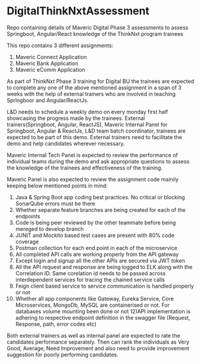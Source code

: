 # DigitalThinkNxtAssessment
Repo containing details of  Maveric Digital Phase 3 assessments to assess Springboot, Angular/React 
knowledge of the ThinkNxt program trainees

This repo contains 3 different assignments:
1) Maveric Connect Application
2) Maveric Bank Application
3) Maveric eComm Application

As part of ThinkNxt Phase 3 training for Digital BU the trainees are expected to complete any one of the above mentioned assignment in a span of 3 weeks 
with the help of external trainers who are involved in teaching Springboor and Angular/ReactJs. 

L&D needs to schedule a weekly demo on every monday first half showcasing the progress made by the trainees. 
External trainers(Springboot, Angular, ReactJS),  Maveric Internal Panel for Springboot, Angular & ReactJs, L&D team batch coordinator, trainees are
expected to be part of this demo. External trainers need to facilitate the demo and help candidates wherever necessary.

Maveric Internal Tech Panel is expected to review the performance of individual teams during the demo and ask appropriate questions to 
assess the knowledge of the trainees and effectiveness of the training.

Maveric Panel is also expected to review the assignment code mainily keeping below mentioned points in mind:

1) Java & Spring Boot app coding best practices. No critical or blocking SonarQube errors must be there
2) Whether separate feature branches are being created for each of the endpoints
3) Code is being peer reviewed by the other teammate before being mereged to develop branch
4) JUNIT and Mockito based test cases are present with 80% code coverage
5) Postman collection for each end point in each of the microservice
6) All completed API calls are working properly from the API gateway
7) Except login and signup all the other APIs are secured via JWT token 
8) All the API request and response are being logged to ELK along with the Correlation ID. Same corelation id needs to be passed across 
interdependent services for tracing the chained service calls
10) Feign client based service to service communication is handled properly or not
11) Whether all app components like Gateway, Eureka Service, Core Microservices, MongoDb, MySQL are containerised or not. For databases volume mounting been done or not
12)API implementation is adhering to respective endpoint definition in the swagger file (Request, Response, path, error codes etc)

Both external trainers as well as internal panel are expected to rate the candidates performance separately. 
Then can rank the individuals as Very Good, Average, Need Improvement and also need to provide improvement suggestion
for poorly performing candidates.



